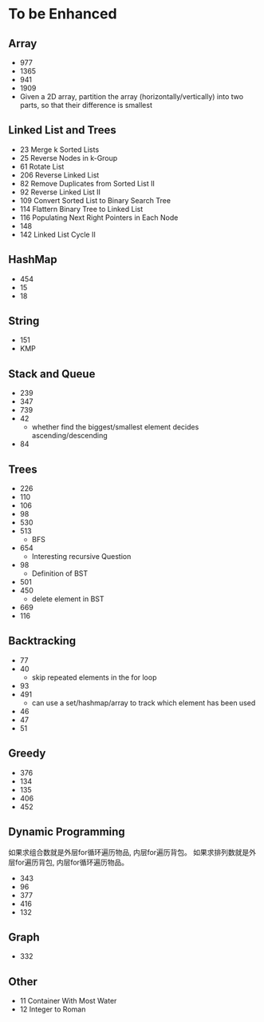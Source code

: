# To be Enhanced

## Array

- 977
- 1365
- 941
- 1909
- Given a 2D array, partition the array (horizontally/vertically) into two parts, so that their difference is smallest

## Linked List and Trees

- 23 Merge k Sorted Lists
- 25 Reverse Nodes in k-Group
- 61 Rotate List
- 206 Reverse Linked List
- 82 Remove Duplicates from Sorted List II
- 92 Reverse Linked List II
- 109 Convert Sorted List to Binary Search Tree
- 114 Flattern Binary Tree to Linked List
- 116 Populating Next Right Pointers in Each Node
- 148
- 142 Linked List Cycle II

## HashMap

- 454
- 15
- 18

## String

- 151
- KMP

## Stack and Queue

- 239
- 347
- 739
- 42
  - whether find the biggest/smallest element decides ascending/descending 
- 84

## Trees

- 226
- 110
- 106
- 98
- 530
- 513
  - BFS
- 654
  - Interesting recursive Question
- 98
  - Definition of BST
- 501
- 450
  - delete element in BST
- 669
- 116

## Backtracking

- 77
- 40
  - skip repeated elements in the for loop
- 93
- 491
  - can use a set/hashmap/array to track which element has been used
- 46
- 47
- 51

## Greedy

- 376
- 134
- 135
- 406
- 452

## Dynamic Programming

如果求组合数就是外层for循环遍历物品, 内层for遍历背包。
如果求排列数就是外层for遍历背包, 内层for循环遍历物品。
- 343
- 96
- 377
- 416
- 132

## Graph

- 332

## Other

- 11 Container With Most Water
- 12 Integer to Roman
